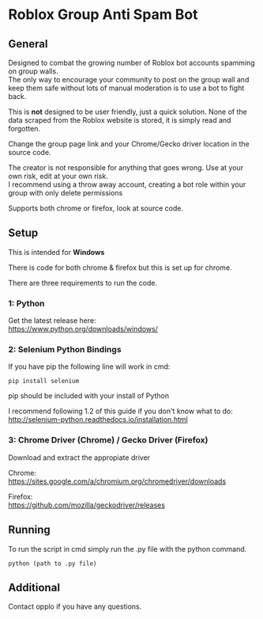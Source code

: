# Roblox Group Anti Spam Bot

## General

Designed to combat the growing number of Roblox bot accounts spamming on group walls.  
The only way to encourage your community to post on the group wall and keep them safe without lots of 
manual moderation is to use a bot to fight back.

This is **not** designed to be user friendly, just a quick solution.
None of the data scraped from the Roblox website is stored, it is simply read and forgotten.

Change the group page link and your Chrome/Gecko driver location in the source code.

The creator is not responsible for anything that goes wrong. Use at your own risk, edit at your own risk.  
I recommend using a throw away account, creating a bot role within your group with only delete permissions

Supports both chrome or firefox, look at source code.

## Setup

This is intended for **Windows**  

There is code for both chrome & firefox but this is set up for chrome.
  
There are three requirements to run the code.

### 1: Python

Get the latest release here:  
https://www.python.org/downloads/windows/

### 2: Selenium Python Bindings

If you have pip the following line will work in cmd:  
```
pip install selenium
```  
pip should be included with your install of Python

I recommend following 1.2 of this guide if you don't know what to do:  
http://selenium-python.readthedocs.io/installation.html

### 3: Chrome Driver (Chrome) / Gecko Driver (Firefox)

Download and extract the appropiate driver

Chrome:  
https://sites.google.com/a/chromium.org/chromedriver/downloads

Firefox:  
https://github.com/mozilla/geckodriver/releases

## Running

To run the script in cmd simply run the .py file with the python command.  
```
python (path to .py file)
```

## Additional

Contact opplo if you have any questions.
